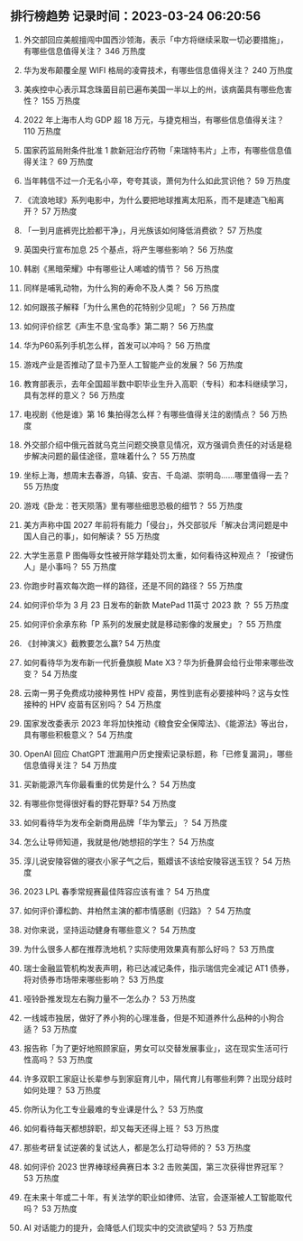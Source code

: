 
## 排行榜趋势 记录时间：2023-03-24 06:20:56
  
  1. 外交部回应美舰擅闯中国西沙领海，表示「中方将继续采取一切必要措施」，有哪些信息值得关注？ 346 万热度
    
  2. 华为发布颠覆全屋 WIFI 格局的凌霄技术，有哪些信息值得关注？ 240 万热度
    
  3. 美疾控中心表示耳念珠菌目前已遍布美国一半以上的州，该病菌具有哪些危害性？ 155 万热度
    
  4. 2022 年上海市人均 GDP 超 18 万元，与捷克相当，有哪些信息值得关注？ 110 万热度
    
  5. 国家药监局附条件批准 1 款新冠治疗药物「来瑞特韦片」上市，有哪些信息值得关注？ 69 万热度
    
  6. 当年韩信不过一介无名小卒，夸夸其谈，萧何为什么如此赏识他？ 59 万热度
    
  7. 《流浪地球》系列电影中，为什么要把地球推离太阳系，而不是建造飞船离开？ 57 万热度
    
  8. 「一到月底裤兜比脸都干净」，月光族该如何降低消费欲？ 57 万热度
    
  9. 英国央行宣布加息 25 个基点，将产生哪些影响？ 56 万热度
    
  10. 韩剧《黑暗荣耀》中有哪些让人唏嘘的情节？ 56 万热度
    
  11. 同样是哺乳动物，为什么狗的寿命不及人类？ 56 万热度
    
  12. 如何跟孩子解释「为什么黑色的花特别少见呢」？ 56 万热度
    
  13. 如何评价综艺《声生不息·宝岛季》第二期？ 56 万热度
    
  14. 华为P60系列手机怎么样，首发可以冲吗？ 56 万热度
    
  15. 游戏产业是否推动了显卡乃至人工智能产业的发展？ 56 万热度
    
  16. 教育部表示，去年全国超半数中职毕业生升入高职（专科）和本科继续学习，具有怎样的意义？ 56 万热度
    
  17. 电视剧《他是谁》第 16 集拍得怎么样？有哪些值得关注的剧情点？ 56 万热度
    
  18. 外交部介绍中俄元首就乌克兰问题交换意见情况，双方强调负责任的对话是稳步解决问题的最佳途径，意味着什么？ 55 万热度
    
  19. 坐标上海，想周末去春游，乌镇、安吉、千岛湖、崇明岛......哪里值得一去？ 55 万热度
    
  20. 游戏《卧龙：苍天陨落》里有哪些细思恐极的细节？ 55 万热度
    
  21. 美方声称中国 2027 年前将有能力「侵台」，外交部驳斥「解决台湾问题是中国人自己的事」，如何解读？ 55 万热度
    
  22. 大学生恶意 P 图侮辱女性被开除学籍处罚太重，如何看待这种观点？「按键伤人」是小事吗？ 55 万热度
    
  23. 你跑步时喜欢每次跑一样的路径，还是不同的路径？ 55 万热度
    
  24. 如何评价华为 3 月 23 日发布的新款 MatePad 11英寸 2023 款 ？ 55 万热度
    
  25. 如何评价余承东称「P 系列的发展史就是移动影像的发展史」？ 55 万热度
    
  26. 《封神演义》截教要怎么赢? 54 万热度
    
  27. 如何看待华为发布新一代折叠旗舰 Mate X3？华为折叠屏会给行业带来哪些改变？ 54 万热度
    
  28. 云南一男子免费成功接种男性 HPV 疫苗，男性到底有必要接种吗？这与女性接种的 HPV 疫苗有区别吗？ 54 万热度
    
  29. 国家发改委表示 2023 年将加快推动《粮食安全保障法》、《能源法》等出台，具有哪些积极意义？ 54 万热度
    
  30. OpenAI 回应 ChatGPT 泄漏用户历史搜索记录标题，称「已修复漏洞」，哪些信息值得关注？ 54 万热度
    
  31. 买新能源汽车你最看重的优势是什么？ 54 万热度
    
  32. 有哪些你觉得很好看的野花野草? 54 万热度
    
  33. 如何看待华为发布全新商用品牌「华为擎云」？ 54 万热度
    
  34. 怎么让导师知道，我就是他/她想招的学生？ 54 万热度
    
  35. 淳儿说安陵容做的寝衣小家子气之后，甄嬛该不该给安陵容送玉钗？ 54 万热度
    
  36. 2023 LPL 春季常规赛最佳阵容应该有谁？ 54 万热度
    
  37. 如何评价谭松韵、井柏然主演的都市情感剧《归路》？ 54 万热度
    
  38. 对你来说，坚持运动健身有哪些意义？ 54 万热度
    
  39. 为什么很多人都在推荐洗地机？实际使用效果真有那么好吗？ 53 万热度
    
  40. 瑞士金融监管机构发表声明，称已达减记条件，指示瑞信完全减记 AT1 债券，将对债券市场带来哪些影响？ 53 万热度
    
  41. 哑铃卧推发现左右胸力量不一怎么办？ 53 万热度
    
  42. 一线城市独居，做好了养小狗的心理准备，但是不知道养什么品种的小狗合适？ 53 万热度
    
  43. 报告称「为了更好地照顾家庭，男女可以交替发展事业」，这在现实生活可行性高吗？ 53 万热度
    
  44. 许多双职工家庭让长辈参与到家庭育儿中，隔代育儿有哪些利弊？出现分歧时如何处理？ 53 万热度
    
  45. 你所认为化工专业最难的专业课是什么？ 53 万热度
    
  46. 如何看待每天都想辞职，却又每天还得上班？ 53 万热度
    
  47. 那些考研复试逆袭的复试达人，都是怎么打动导师的？ 53 万热度
    
  48. 如何评价 2023 世界棒球经典赛日本 3:2 击败美国，第三次获得世界冠军？ 53 万热度
    
  49. 在未来十年或二十年，有关法学的职业如律师、法官，会逐渐被人工智能取代吗？ 53 万热度
    
  50. AI 对话能力的提升，会降低人们现实中的交流欲望吗？ 53 万热度
    